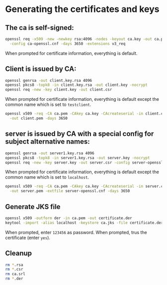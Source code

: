# Generating the certificates and keys

The ca is self-signed:
----------------------

```bash
openssl req -x509 -new -newkey rsa:4096 -nodes -keyout ca.key -out ca.pem \
  -config ca-openssl.cnf -days 3650 -extensions v3_req
```


When prompted for certificate information, everything is default.

Client is issued by CA:
-----------------------

```bash
openssl genrsa -out client.key.rsa 4096
openssl pkcs8 -topk8 -in client.key.rsa -out client.key -nocrypt
openssl req -new -key client.key -out client.csr
```

When prompted for certificate information, everything is default except the
common name which is set to `testclient`.

```bash
openssl x509 -req -CA ca.pem -CAkey ca.key -CAcreateserial -in client.csr \
  -out client.pem -days 3650
```

server is issued by CA with a special config for subject alternative names:
----------------------------------------------------------------------------

```bash
openssl genrsa -out server1.key.rsa 4096
openssl pkcs8 -topk8 -in server1.key.rsa -out server.key -nocrypt
openssl req -new -key server.key -out server.csr -config server-openssl.cnf
```

When prompted for certificate information, everything is default except the
common name which is set to `localhost`.

```bash
openssl x509 -req -CA ca.pem -CAkey ca.key -CAcreateserial -in server.csr \
  -out server.pem -extfile server-openssl.cnf -days 3650
```

Generate JKS file
-----------------

```bash
openssl x509 -outform der -in ca.pem -out certificate.der
keytool -import -alias localhost -keystore ca.jks -file certificate.der
```

When prompted, enter `123456` as password.
When prompted, trus the certificate (enter `yes`).

Cleanup
-------

```bash
rm *.rsa
rm *.csr
rm ca.srl
rm *.der
```